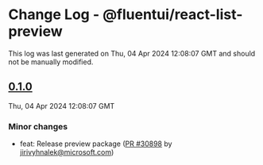 # Change Log - @fluentui/react-list-preview

This log was last generated on Thu, 04 Apr 2024 12:08:07 GMT and should not be manually modified.

<!-- Start content -->

## [0.1.0](https://github.com/microsoft/fluentui/tree/@fluentui/react-list-preview_v0.1.0)

Thu, 04 Apr 2024 12:08:07 GMT

### Minor changes

- feat: Release preview package ([PR #30898](https://github.com/microsoft/fluentui/pull/30898) by jirivyhnalek@microsoft.com)
